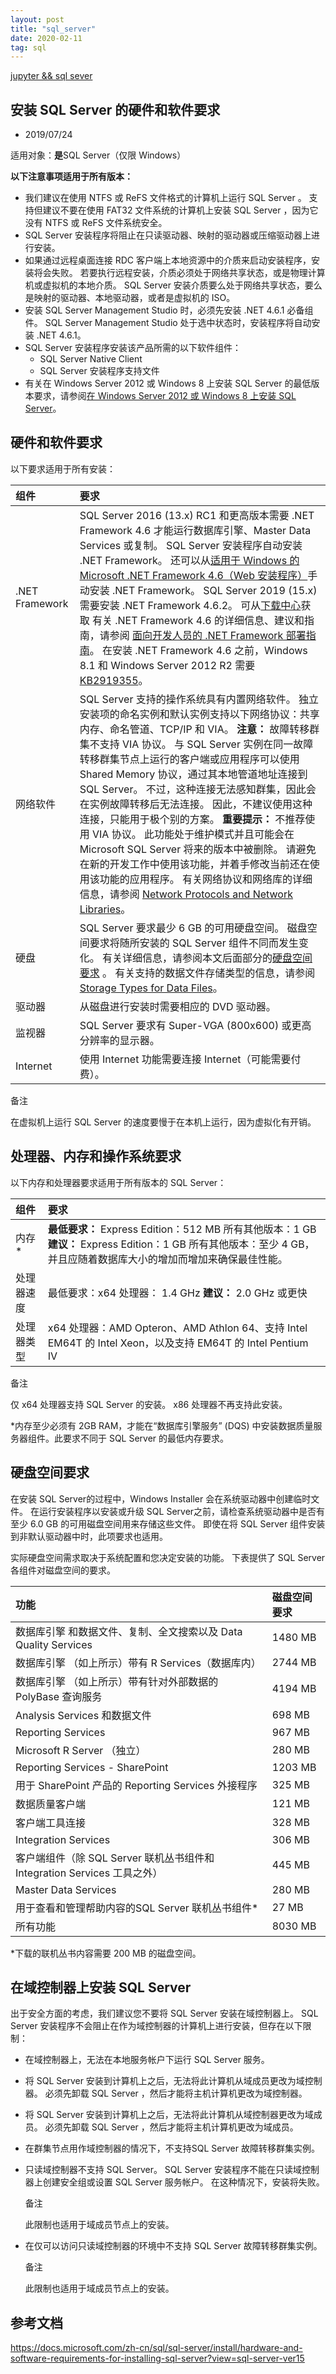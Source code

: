 ```yaml
---
layout: post
title: "sql_server"
date: 2020-02-11
tag: sql
---
```






[jupyter && sql sever](https://docs.microsoft.com/zh-tw/sql/advanced-analytics/python/setup-python-client-tools-sql?view=sql-server-ver15)





## 安装 SQL Server 的硬件和软件要求

- 2019/07/24

适用对象：**是**SQL Server（仅限 Windows）

**以下注意事项适用于所有版本：**

- 我们建议在使用 NTFS 或 ReFS 文件格式的计算机上运行 SQL Server 。 支持但建议不要在使用 FAT32 文件系统的计算机上安装 SQL Server ，因为它没有 NTFS 或 ReFS 文件系统安全。
- SQL Server 安装程序将阻止在只读驱动器、映射的驱动器或压缩驱动器上进行安装。
- 如果通过远程桌面连接 RDC 客户端上本地资源中的介质来启动安装程序，安装将会失败。 若要执行远程安装，介质必须处于网络共享状态，或是物理计算机或虚拟机的本地介质。 SQL Server 安装介质要么处于网络共享状态，要么是映射的驱动器、本地驱动器，或者是虚拟机的 ISO。
- 安装 SQL Server Management Studio 时，必须先安装 .NET 4.6.1 必备组件。 SQL Server Management Studio 处于选中状态时，安装程序将自动安装 .NET 4.6.1。
- SQL Server 安装程序安装该产品所需的以下软件组件：
  - SQL Server Native Client
  - SQL Server 安装程序支持文件
- 有关在 Windows Server 2012 或 Windows 8 上安装 SQL Server 的最低版本要求，请参阅[在 Windows Server 2012 或 Windows 8 上安装 SQL Server](https://support.microsoft.com/kb/2681562)。

## 硬件和软件要求

以下要求适用于所有安装：

| 组件           | 要求                                                         |
| :------------- | :----------------------------------------------------------- |
| .NET Framework | SQL Server 2016 (13.x) RC1 和更高版本需要 .NET Framework 4.6 才能运行数据库引擎、Master Data Services 或复制。 SQL Server 安装程序自动安装 .NET Framework。 还可以从[适用于 Windows 的 Microsoft .NET Framework 4.6（Web 安装程序）](https://support.microsoft.com/kb/3045560)手动安装 .NET Framework。  SQL Server 2019 (15.x) 需要安装 .NET Framework 4.6.2。 可从[下载中心](https://www.microsoft.com/download/details.aspx?id=53344)获取  有关 .NET Framework 4.6 的详细信息、建议和指南，请参阅 [面向开发人员的 .NET Framework 部署指南](https://msdn.microsoft.com/library/ee942965(v=vs.110).aspx)。  在安装 .NET Framework 4.6 之前，Windows 8.1 和 Windows Server 2012 R2 需要 [KB2919355](https://support.microsoft.com/kb/2919355)。 |
| 网络软件       | SQL Server 支持的操作系统具有内置网络软件。 独立安装项的命名实例和默认实例支持以下网络协议：共享内存、命名管道、TCP/IP 和 VIA。  **注意：** 故障转移群集不支持 VIA 协议。 与 SQL Server 实例在同一故障转移群集节点上运行的客户端或应用程序可以使用 Shared Memory 协议，通过其本地管道地址连接到 SQL Server。 不过，这种连接无法感知群集，因此会在实例故障转移后无法连接。 因此，不建议使用这种连接，只能用于极个别的方案。  **重要提示：** 不推荐使用 VIA 协议。 此功能处于维护模式并且可能会在 Microsoft SQL Server 将来的版本中被删除。 请避免在新的开发工作中使用该功能，并着手修改当前还在使用该功能的应用程序。  有关网络协议和网络库的详细信息，请参阅 [Network Protocols and Network Libraries](https://docs.microsoft.com/zh-cn/sql/sql-server/install/network-protocols-and-network-libraries?view=sql-server-ver15)。 |
| 硬盘           | SQL Server 要求最少 6 GB 的可用硬盘空间。  磁盘空间要求将随所安装的 SQL Server 组件不同而发生变化。 有关详细信息，请参阅本文后面部分的[硬盘空间要求](https://docs.microsoft.com/zh-cn/sql/sql-server/install/hardware-and-software-requirements-for-installing-sql-server?view=sql-server-ver15#HardDiskSpace) 。 有关支持的数据文件存储类型的信息，请参阅 [Storage Types for Data Files](https://docs.microsoft.com/zh-cn/sql/sql-server/install/hardware-and-software-requirements-for-installing-sql-server?view=sql-server-ver15#StorageTypes)。 |
| 驱动器         | 从磁盘进行安装时需要相应的 DVD 驱动器。                      |
| 监视器         | SQL Server 要求有 Super-VGA (800x600) 或更高分辨率的显示器。 |
| Internet       | 使用 Internet 功能需要连接 Internet（可能需要付费）。        |

 备注

在虚拟机上运行 SQL Server 的速度要慢于在本机上运行，因为虚拟化有开销。



## 处理器、内存和操作系统要求

以下内存和处理器要求适用于所有版本的 SQL Server：

| 组件       | 要求                                                         |
| :--------- | :----------------------------------------------------------- |
| 内存*      | **最低要求：**  Express Edition：512 MB  所有其他版本：1 GB  **建议：**  Express Edition：1 GB  所有其他版本：至少 4 GB，并且应随着数据库大小的增加而增加来确保最佳性能。 |
| 处理器速度 | 最低要求：x64 处理器： 1.4 GHz  **建议：** 2.0 GHz 或更快    |
| 处理器类型 | x64 处理器：AMD Opteron、AMD Athlon 64、支持 Intel EM64T 的 Intel Xeon，以及支持 EM64T 的 Intel Pentium IV |

 备注

仅 x64 处理器支持 SQL Server 的安装。 x86 处理器不再支持此安装。

*内存至少必须有 2GB RAM，才能在“数据库引擎服务” (DQS) 中安装数据质量服务器组件。此要求不同于 SQL Server 的最低内存要求。 

## 硬盘空间要求

在安装 SQL Server的过程中，Windows Installer 会在系统驱动器中创建临时文件。 在运行安装程序以安装或升级 SQL Server之前，请检查系统驱动器中是否有至少 6.0 GB 的可用磁盘空间用来存储这些文件。 即使在将 SQL Server 组件安装到非默认驱动器中时，此项要求也适用。

实际硬盘空间需求取决于系统配置和您决定安装的功能。 下表提供了 SQL Server 各组件对磁盘空间的要求。

| **功能**                                                     | **磁盘空间要求** |
| :----------------------------------------------------------- | :--------------- |
| 数据库引擎 和数据文件、复制、全文搜索以及 Data Quality Services | 1480 MB          |
| 数据库引擎 （如上所示）带有 R Services（数据库内）           | 2744 MB          |
| 数据库引擎 （如上所示）带有针对外部数据的 PolyBase 查询服务  | 4194 MB          |
| Analysis Services 和数据文件                                 | 698 MB           |
| Reporting Services                                           | 967 MB           |
| Microsoft R Server （独立）                                  | 280 MB           |
| Reporting Services - SharePoint                              | 1203 MB          |
| 用于 SharePoint 产品的 Reporting Services 外接程序           | 325 MB           |
| 数据质量客户端                                               | 121 MB           |
| 客户端工具连接                                               | 328 MB           |
| Integration Services                                         | 306 MB           |
| 客户端组件（除 SQL Server 联机丛书组件和 Integration Services 工具之外） | 445 MB           |
| Master Data Services                                         | 280 MB           |
| 用于查看和管理帮助内容的SQL Server 联机丛书组件*             | 27 MB            |
| 所有功能                                                     | 8030 MB          |

*下载的联机丛书内容需要 200 MB 的磁盘空间。



## 在域控制器上安装 SQL Server

出于安全方面的考虑，我们建议您不要将 SQL Server 安装在域控制器上。 SQL Server 安装程序不会阻止在作为域控制器的计算机上进行安装，但存在以下限制：

- 在域控制器上，无法在本地服务帐户下运行 SQL Server 服务。

- 将 SQL Server 安装到计算机上之后，无法将此计算机从域成员更改为域控制器。 必须先卸载 SQL Server ，然后才能将主机计算机更改为域控制器。

- 将 SQL Server 安装到计算机上之后，无法将此计算机从域控制器更改为域成员。 必须先卸载 SQL Server ，然后才能将主机计算机更改为域成员。

- 在群集节点用作域控制器的情况下，不支持SQL Server 故障转移群集实例。

- 只读域控制器不支持 SQL Server。 SQL Server 安装程序不能在只读域控制器上创建安全组或设置 SQL Server 服务帐户。 在这种情况下，安装将失败。

   备注

  此限制也适用于域成员节点上的安装。

- 在仅可以访问只读域控制器的环境中不支持 SQL Server 故障转移群集实例。

   备注

  此限制也适用于域成员节点上的安装。





## 参考文档



https://docs.microsoft.com/zh-cn/sql/sql-server/install/hardware-and-software-requirements-for-installing-sql-server?view=sql-server-ver15
